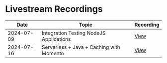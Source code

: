 # Livestream Recordings

|Date|Topic|Recording|
-----|------|----------|
|2024-07-09|Integration Testing NodeJS Applications|[View](https://www.youtube.com/watch?v=d2Fx4ACWAHI)|
|2024-07-16|Serverless + Java + Caching with Momento|[View](https://youtube.com/live/M2QMNKg5uM0)|

